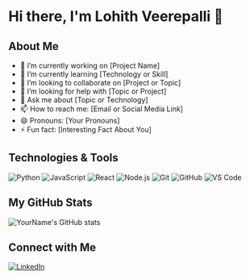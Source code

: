 # Hi there, I'm Lohith Veerepalli 👋

## About Me

- 🔭 I’m currently working on [Project Name]
- 🌱 I’m currently learning [Technology or Skill]
- 👯 I’m looking to collaborate on [Project or Topic]
- 🤔 I’m looking for help with [Topic or Project]
- 💬 Ask me about [Topic or Technology]
- 📫 How to reach me: [Email or Social Media Link]
- 😄 Pronouns: [Your Pronouns]
- ⚡ Fun fact: [Interesting Fact About You]

## Technologies & Tools

![Python](https://img.shields.io/badge/-Python-3776AB?style=flat-square&logo=python&logoColor=white)
![JavaScript](https://img.shields.io/badge/-JavaScript-F7DF1E?style=flat-square&logo=javascript&logoColor=black)
![React](https://img.shields.io/badge/-React-61DAFB?style=flat-square&logo=react&logoColor=black)
![Node.js](https://img.shields.io/badge/-Node.js-339933?style=flat-square&logo=node.js&logoColor=white)
![Git](https://img.shields.io/badge/-Git-F05032?style=flat-square&logo=git&logoColor=white)
![GitHub](https://img.shields.io/badge/-GitHub-181717?style=flat-square&logo=github&logoColor=white)
![VS Code](https://img.shields.io/badge/-VS%20Code-007ACC?style=flat-square&logo=visual-studio-code&logoColor=white)

## My GitHub Stats

![YourName's GitHub stats](https://github-readme-stats.vercel.app/api?username=yourusername&show_icons=true&theme=radical)

## Connect with Me

[![LinkedIn](https://img.shields.io/badge/-LinkedIn-0077B5?style=flat-square&logo=linkedin&logoColor=white)](https://www.linkedin.com/in/lohith7/)
